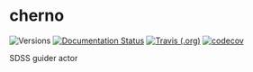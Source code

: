 # cherno

![Versions](https://img.shields.io/badge/python->3.7-blue)
[![Documentation Status](https://readthedocs.org/projects/sdss-cherno/badge/?version=latest)](https://sdss-cherno.readthedocs.io/en/latest/?badge=latest)
[![Travis (.org)](https://img.shields.io/travis/sdss/cherno)](https://travis-ci.org/sdss/cherno)
[![codecov](https://codecov.io/gh/sdss/cherno/branch/master/graph/badge.svg)](https://codecov.io/gh/sdss/cherno)

SDSS guider actor
